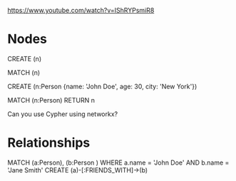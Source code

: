 https://www.youtube.com/watch?v=IShRYPsmiR8

# Nodes
CREATE (n) 

MATCH (n)

CREATE (n:Person {name: 'John Doe', age: 30, city: 'New York'})

MATCH (n:Person) RETURN n

Can you use Cypher using networkx? 

# Relationships

 MATCH (a:Person), (b:Person )
 WHERE a.name = 'John Doe' AND b.name = 'Jane Smith'
 CREATE (a)-[:FRIENDS_WITH]->(b)


